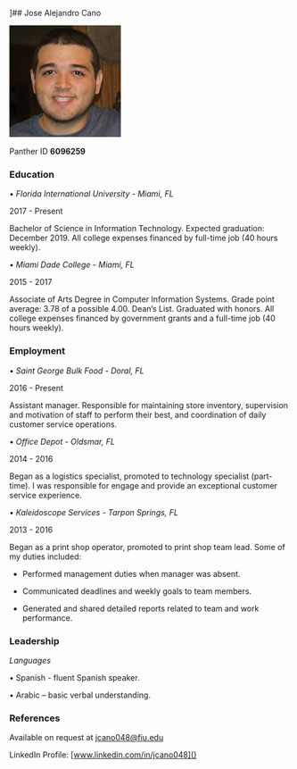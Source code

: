 ]## Jose Alejandro Cano

![Profile Picture](https://raw.githubusercontent.com/jcano048/Jose-Cano/master/Profile%20Picture.jpg)

Panther ID **6096259**

### Education

• _Florida International University - Miami, FL_

2017 - Present

Bachelor of Science in Information Technology. Expected graduation: December 2019. All college expenses financed by full-time job (40 hours weekly).

• _Miami Dade College - Miami, FL_

2015 - 2017

Associate of Arts Degree in Computer Information Systems. Grade point average: 3.78 of a possible 4.00. Dean’s List. Graduated with honors. All college expenses financed by government grants and a full-time job (40 hours weekly).

### Employment

• _Saint George Bulk Food - Doral, FL_

2016 - Present

Assistant manager. Responsible for maintaining store inventory, supervision and motivation of staff to perform their best, and coordination of daily customer service operations.

• _Office Depot - Oldsmar, FL_

2014 - 2016

Began as a logistics specialist, promoted to technology specialist (part-time). I was responsible for engage and provide an exceptional customer service experience.

• _Kaleidoscope Services - Tarpon Springs, FL_

2013 - 2016

Began as a print shop operator, promoted to print shop team lead. Some of my duties included:

- Performed management duties when manager was absent.

- Communicated deadlines and weekly goals to team members.

- Generated and shared detailed reports related to team and work performance.

### Leadership

_Languages_

• Spanish - fluent Spanish speaker.

• Arabic – basic verbal understanding.

### References

Available on request at [jcano048@fiu.edu]()

LinkedIn Profile: [www.linkedin.com/in/jcano048]()
